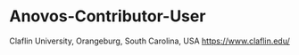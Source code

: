# Anovos-Contributor-User
Claflin University, Orangeburg, South Carolina, USA 
https://www.claflin.edu/
